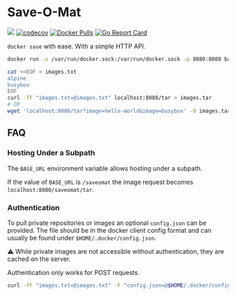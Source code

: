 # Save-O-Mat

[![](https://github.com/bastjan/go-legacysyslog/workflows/Go/badge.svg)](https://github.com/bastjan/saveomat/actions?query=workflow%3AGo) [![codecov](https://codecov.io/gh/bastjan/saveomat/branch/master/graph/badge.svg)](https://codecov.io/gh/bastjan/saveomat) [![Docker Pulls](https://img.shields.io/docker/pulls/bastjan/saveomat)](https://hub.docker.com/r/bastjan/saveomat) [![Go Report Card](https://goreportcard.com/badge/github.com/bastjan/saveomat)](https://goreportcard.com/report/github.com/bastjan/saveomat)

`docker save` with ease. With a simple HTTP API.

```sh
docker run -v /var/run/docker.sock:/var/run/docker.sock -p 8080:8080 bastjan/saveomat

cat <<EOF > images.txt
alpine
busybox
EOF
curl -fF "images.txt=@images.txt" localhost:8080/tar > images.tar
# OR
wget 'localhost:8080/tar?image=hello-world&image=busybox' -O images.tar
```

## FAQ

### Hosting Under a Subpath

The `BASE_URL` environment variable allows hosting under a subpath.

If the value of `BASE_URL` is `/saveomat` the image request becomes `localhost:8080/saveomat/tar`.

### Authentication

To pull private repositories or images an optional `config.json` can be provided.
The file should be in the docker client config format and can usually be found under `$HOME/.docker/config.json`.

⚠️ While private images are not accessible without authentication, they are cached on the server.

Authentication only works for POST requests.

```sh
curl -fF "images.txt=@images.txt" -F "config.json=@$HOME/.docker/config.json" http://localhost:8080/tar > images.tar
```
